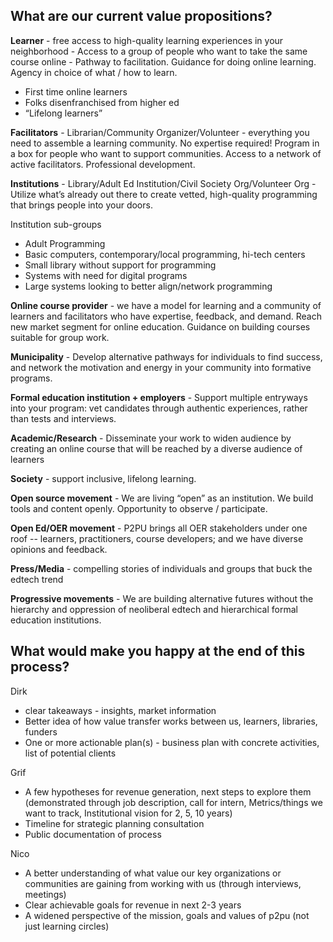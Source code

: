 
## What are our current value propositions? 

**Learner** - free access to high-quality learning experiences in your neighborhood - Access to a group of people who want to take the same course online - Pathway to facilitation. Guidance for doing online learning. Agency in choice of what / how to learn.

 - First time online learners
 - Folks disenfranchised from higher ed
 - “Lifelong learners”

**Facilitators** - Librarian/Community Organizer/Volunteer - everything you need to assemble a learning community. No expertise required! Program in a box for people who want to support communities. Access to a network of active facilitators. Professional development.

**Institutions** - Library/Adult Ed Institution/Civil Society Org/Volunteer Org - Utilize what’s already out there to create vetted, high-quality programming that brings people into your doors. 

Institution sub-groups

- Adult Programming
- Basic computers, contemporary/local programming, hi-tech centers
- Small library without support for programming
- Systems with need for digital programs
- Large systems looking to better align/network programming

**Online course provider** - we have a model for learning and a community of learners and facilitators who have expertise, feedback, and demand. Reach new market segment for online education. Guidance on building courses suitable for group work. 

**Municipality** - Develop alternative pathways for individuals to find success, and network the motivation and energy in your community into formative programs.

**Formal education institution + employers** - Support multiple entryways into your program: vet candidates through authentic experiences, rather than tests and interviews.

**Academic/Research** - Disseminate your work to widen audience by creating an online course that will be reached by a diverse audience of learners

**Society** - support inclusive, lifelong learning.

**Open source movement** - We are living “open” as an institution. We build tools and content openly. Opportunity to observe / participate.

**Open Ed/OER movement** - P2PU brings all OER stakeholders under one roof -- learners, practitioners, course developers; and we have diverse opinions and feedback.

**Press/Media** - compelling stories of individuals and groups that buck the edtech trend

**Progressive movements** - We are building alternative futures without the hierarchy and oppression of neoliberal edtech and hierarchical formal education institutions.


## What would make you happy at the end of this process?

Dirk

 - clear takeaways - insights, market information
 - Better idea of how value transfer works between us, learners, libraries, funders
 - One or more actionable plan(s) - business plan with concrete activities, list of potential clients

Grif
 
 - A few hypotheses for revenue generation, next steps to explore them (demonstrated through job description, call for intern, Metrics/things we want to track, Institutional vision for 2, 5, 10 years)
 - Timeline for strategic planning consultation
 - Public documentation of process

Nico

 - A better understanding of what value our key organizations or communities are gaining from working with us (through interviews, meetings)
 - Clear achievable goals for revenue in next 2-3 years
 - A widened perspective of the mission, goals and values of p2pu (not just learning circles)

